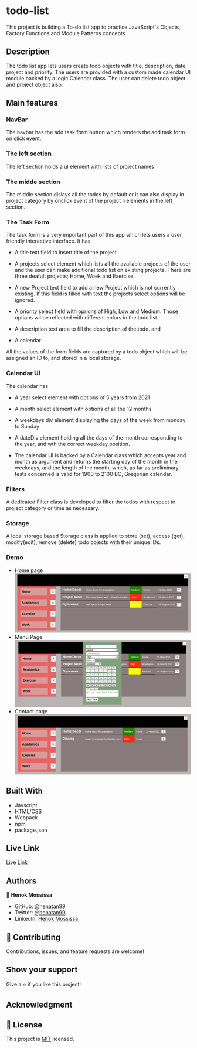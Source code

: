 # todo-list
This project is building a To-do list app to practice JavaScript's Objects, Factory Functions and Module Patterns concepts

## Description 
The todo list app lets users create todo objects with title, description, date, project and priority. 
The users are provided with a custom made calendar UI module backed by a logic Calendar class. 
The user can delete todo object and project object also.

## Main features 

### NavBar 
The navbar has the add task form button which renders the add task form on click event.

### The left section 
The left section holds a ul element with lists of project names 

### The midde section 
The middle section dislays all the todos by default or it can also display in project category by onclick event of the project li elements in the left section.

### The Task Form 
The task form is a very important part of this app which lets users a user friendly interactive interface. It has

- A title text field to insert title of the project 
- A projects select element which lists all the available projects of the user and the user can make additional todo list on existing projects. There are three deafult projects; Home, Woek and Exercise.
- A new Project text field to add a new Project which is not currently existing. If this field is filled with text the projects select options will be ignored.
- A priority select field with oprions of High, Low and Medium. Those options wil be reflected with different colors in the todo list.
- A description text area to fill the description of the todo.
and 

- A calendar

All the values of the form fields are captured by a todo object which will be assigned an ID to, and stored in a local storage. 

### Calendar UI 
The calendar has 
- A year select element with options of 5 years from 2021
- A month select element with options of all the 12 months 
- A weekdays div element displaying the days of the week from monday to Sunday
- A dateDiv element holding all the days of the month corresponding to the year, and wth the correct weekday position. 

- The calendar UI is backed by a Calendar class which accepts year and month as argument and returns the starting day of the month in the weekdays, and the length of the month, which, as far as preliminary tests concerned is valid for 1900 to 2100 BC, Gregorian calendar.

### Filters 
A dedicated Filter class is developed to filter the todos with respect to project category or time as necessary.

### Storage 
A local storage based Storage class is applied to store (set), access (get), modify(edit), remove (delete) todo objects with their unique IDs.

### Demo 
- Home page 
![screenshot](docs/1.png)
- Menu Page
![screenshot](docs/2.png)
- Contact page
![screenshot](docs/3.png)
## Built With

- Javscript
- HTML/CSS
- Webpack 
- npm 
- package.json 

## Live Link
[Live Link](https://henatan99.github.io/Restaurant-page/)  

## Authors

👤 **Henok Mossissa**

- GitHub: [@henatan99](https://github.com/henatan99)
- Twitter: [@henatan99](https://twitter.com/henatan99)
- LinkedIn: [Henok Mossissa](https://www.linkedin.com/in/henok-mekonnen-2a251613/)

## :handshake: Contributing

Contributions, issues, and feature requests are welcome!

## Show your support

Give a :star:️ if you like this project!

## Acknowledgment 

## :memo: License

This project is [MIT](./LICENSE) licensed.